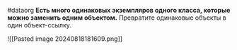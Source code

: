 #dataorg
**Есть много одинаковых экземпляров одного класса, которые можно заменить одним объектом.**
Превратите одинаковые объекты в один объект-ссылку.

![[Pasted image 20240818181609.png]]
